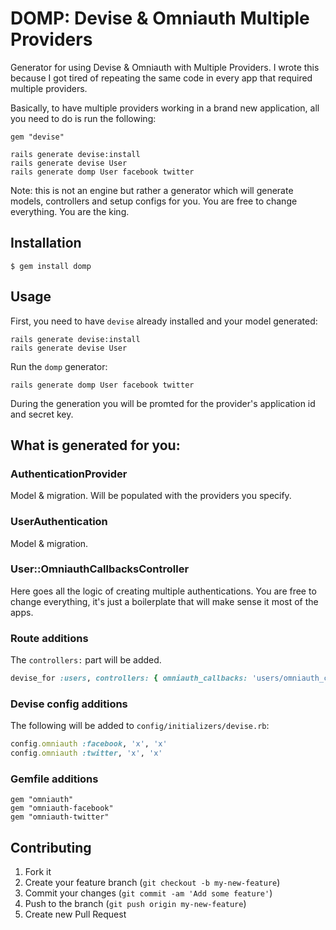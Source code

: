# DOMP: Devise & Omniauth Multiple Providers

Generator for using Devise & Omniauth with Multiple Providers. I wrote this because I got tired of repeating the same code in every app that required multiple providers.

Basically, to have multiple providers working in a brand new application, all you need to do is run the following:
```
gem "devise"
```
```
rails generate devise:install
rails generate devise User
rails generate domp User facebook twitter
```

Note: this is not an engine but rather a generator which will generate models, controllers and setup configs for you. You are free to change everything. You are the king.

## Installation

    $ gem install domp

## Usage

First, you need to have `devise` already installed and your model generated:

```
rails generate devise:install
rails generate devise User
```

Run the `domp` generator:

```
rails generate domp User facebook twitter
```

During the generation you will be promted for the provider's application id and secret key.

## What is generated for you:

### AuthenticationProvider
Model & migration. Will be populated with the providers you specify.

### UserAuthentication
Model & migration.

### User::OmniauthCallbacksController
Here goes all the logic of creating multiple authentications. You are free to change everything, it's just a boilerplate that will make sense it most of the apps.

### Route additions
The `controllers:` part will be added.

```ruby
devise_for :users, controllers: { omniauth_callbacks: 'users/omniauth_callbacks' }
```
### Devise config additions

The following will be added to `config/initializers/devise.rb`:

```ruby
config.omniauth :facebook, 'x', 'x'
config.omniauth :twitter, 'x', 'x'
  ```

### Gemfile additions
```
gem "omniauth"
gem "omniauth-facebook"
gem "omniauth-twitter"
```
## Contributing

1. Fork it
2. Create your feature branch (`git checkout -b my-new-feature`)
3. Commit your changes (`git commit -am 'Add some feature'`)
4. Push to the branch (`git push origin my-new-feature`)
5. Create new Pull Request
